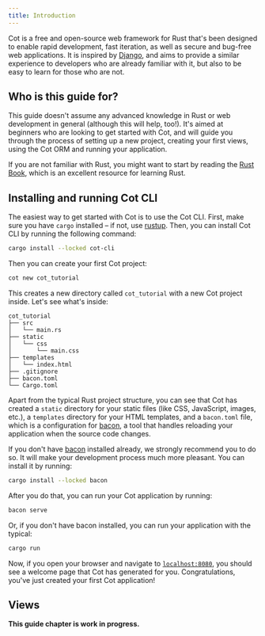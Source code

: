 ```yaml
---
title: Introduction
---
```


[bacon]: https://dystroy.org/bacon/

Cot is a free and open-source web framework for Rust that's been designed to enable rapid development, fast iteration, as well as secure and bug-free web applications. It is inspired by [Django](https://www.djangoproject.com/), and aims to provide a similar experience to developers who are already familiar with it, but also to be easy to learn for those who are not.

## Who is this guide for?

This guide doesn't assume any advanced knowledge in Rust or web development in general (although this will help, too!). It's aimed at beginners who are looking to get started with Cot, and will guide you through the process of setting up a new project, creating your first views, using the Cot ORM and running your application.

If you are not familiar with Rust, you might want to start by reading the [Rust Book](https://doc.rust-lang.org/book/), which is an excellent resource for learning Rust.

## Installing and running Cot CLI

The easiest way to get started with Cot is to use the Cot CLI. First, make sure you have `cargo` installed – if not, use [rustup](https://rustup.rs/). Then, you can install Cot CLI by running the following command:

```bash
cargo install --locked cot-cli
```

Then you can create your first Cot project:

```bash
cot new cot_tutorial
```

This creates a new directory called `cot_tutorial` with a new Cot project inside. Let's see what's inside:

```
cot_tutorial
├── src
│   └── main.rs
├── static
│   └── css
│       └── main.css
├── templates
│   └── index.html
├── .gitignore
├── bacon.toml
└── Cargo.toml
```

Apart from the typical Rust project structure, you can see that Cot has created a `static` directory for your static files (like CSS, JavaScript, images, etc.), a `templates` directory for your HTML templates, and a `bacon.toml` file, which is a configuration for [bacon], a tool that handles reloading your application when the source code changes.

If you don't have [bacon] installed already, we strongly recommend you to do so. It will make your development process much more pleasant. You can install it by running:

```bash
cargo install --locked bacon
```

After you do that, you can run your Cot application by running:

```bash
bacon serve
```

Or, if you don't have bacon installed, you can run your application with the typical:

```bash
cargo run
```

Now, if you open your browser and navigate to [`localhost:8080`](http://localhost:8080), you should see a welcome page that Cot has generated for you. Congratulations, you've just created your first Cot application!

## Views

**This guide chapter is work in progress.**

